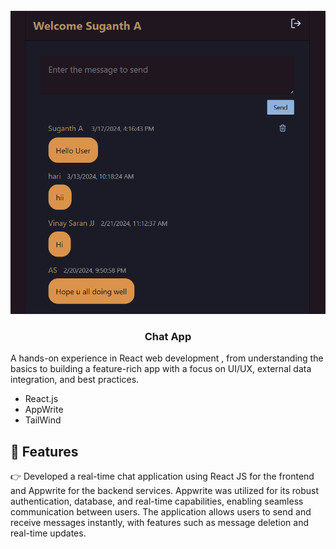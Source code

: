 <div align="center">
  <br />
      <img src="https://github.com/SuganthAmar/Chat-app/blob/main/Screenshot%202024-03-17%20161701.png" alt="Project Banner">
    </a>
  <br />
 
  <h3 align="center">Chat App</h3>
</div>



A hands-on experience in React web development , from understanding the basics to building a feature-rich app with a focus on UI/UX, external data integration, and best practices.

- React.js
- AppWrite
- TailWind

## <a name="features">🔋 Features</a>

👉 Developed a real-time chat application using React JS for the frontend and Appwrite for the backend services. Appwrite was utilized for its robust authentication, database, and real-time capabilities, enabling seamless communication between users. The application allows users to send and receive messages instantly, with features such as message deletion and real-time updates.

<br />
<br />

